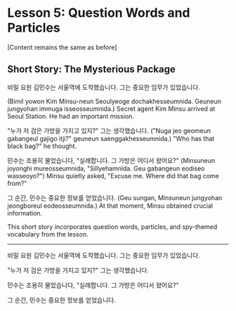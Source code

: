 # Lesson 5: Question Words and Particles

[Content remains the same as before]

## Short Story: The Mysterious Package

비밀 요원 김민수는 서울역에 도착했습니다. 그는 중요한 임무가 있었습니다.

(Bimil yowon Kim Minsu-neun Seoulyeoge dochakhesseumnida. Geuneun jungyohan immuga isseosseumnida.)
Secret agent Kim Minsu arrived at Seoul Station. He had an important mission.

"누가 저 검은 가방을 가지고 있지?" 그는 생각했습니다.
("Nuga jeo geomeun gabangeul gajigo itji?" geuneun saenggakhesseumnida.)
"Who has that black bag?" he thought.

민수는 조용히 물었습니다, "실례합니다. 그 가방은 어디서 왔어요?"
(Minsuneun joyonghi mureosseumnida, "Sillyehamnida. Geu gabangeun eodiseo wasseoyo?")
Minsu quietly asked, "Excuse me. Where did that bag come from?"

그 순간, 민수는 중요한 정보를 얻었습니다.
(Geu sungan, Minsuneun jungyohan jeongboreul eodeosseumnida.)
At that moment, Minsu obtained crucial information.

This short story incorporates question words, particles, and spy-themed vocabulary from the lesson.


---

비밀 요원 김민수는 서울역에 도착했습니다. 그는 중요한 임무가 있었습니다.

"누가 저 검은 가방을 가지고 있지?" 그는 생각했습니다.

민수는 조용히 물었습니다, "실례합니다. 그 가방은 어디서 왔어요?"

그 순간, 민수는 중요한 정보를 얻었습니다.
